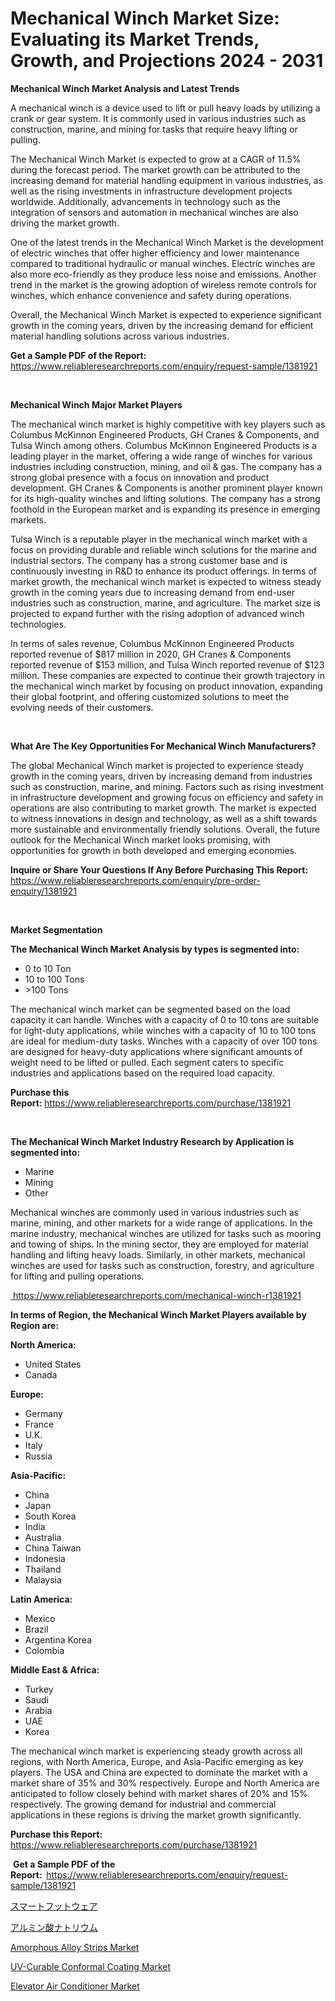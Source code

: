 <p><h1>Mechanical Winch Market Size: Evaluating its Market Trends, Growth, and Projections 2024 - 2031</h1></p><p><strong>Mechanical Winch Market Analysis and Latest Trends</strong></p>
<p><p>A mechanical winch is a device used to lift or pull heavy loads by utilizing a crank or gear system. It is commonly used in various industries such as construction, marine, and mining for tasks that require heavy lifting or pulling.</p><p>The Mechanical Winch Market is expected to grow at a CAGR of 11.5% during the forecast period. The market growth can be attributed to the increasing demand for material handling equipment in various industries, as well as the rising investments in infrastructure development projects worldwide. Additionally, advancements in technology such as the integration of sensors and automation in mechanical winches are also driving the market growth.</p><p>One of the latest trends in the Mechanical Winch Market is the development of electric winches that offer higher efficiency and lower maintenance compared to traditional hydraulic or manual winches. Electric winches are also more eco-friendly as they produce less noise and emissions. Another trend in the market is the growing adoption of wireless remote controls for winches, which enhance convenience and safety during operations.</p><p>Overall, the Mechanical Winch Market is expected to experience significant growth in the coming years, driven by the increasing demand for efficient material handling solutions across various industries.</p></p>
<p><strong>Get a Sample PDF of the Report:&nbsp;</strong> <a href="https://www.reliableresearchreports.com/enquiry/request-sample/1381921">https://www.reliableresearchreports.com/enquiry/request-sample/1381921</a></p>
<p>&nbsp;</p>
<p><strong>Mechanical Winch Major Market Players</strong></p>
<p><p>The mechanical winch market is highly competitive with key players such as Columbus McKinnon Engineered Products, GH Cranes & Components, and Tulsa Winch among others. Columbus McKinnon Engineered Products is a leading player in the market, offering a wide range of winches for various industries including construction, mining, and oil & gas. The company has a strong global presence with a focus on innovation and product development. GH Cranes & Components is another prominent player known for its high-quality winches and lifting solutions. The company has a strong foothold in the European market and is expanding its presence in emerging markets.</p><p>Tulsa Winch is a reputable player in the mechanical winch market with a focus on providing durable and reliable winch solutions for the marine and industrial sectors. The company has a strong customer base and is continuously investing in R&D to enhance its product offerings. In terms of market growth, the mechanical winch market is expected to witness steady growth in the coming years due to increasing demand from end-user industries such as construction, marine, and agriculture. The market size is projected to expand further with the rising adoption of advanced winch technologies.</p><p>In terms of sales revenue, Columbus McKinnon Engineered Products reported revenue of $817 million in 2020, GH Cranes & Components reported revenue of $153 million, and Tulsa Winch reported revenue of $123 million. These companies are expected to continue their growth trajectory in the mechanical winch market by focusing on product innovation, expanding their global footprint, and offering customized solutions to meet the evolving needs of their customers.</p></p>
<p>&nbsp;</p>
<p><strong>What Are The Key Opportunities For Mechanical Winch Manufacturers?</strong></p>
<p><p>The global Mechanical Winch market is projected to experience steady growth in the coming years, driven by increasing demand from industries such as construction, marine, and mining. Factors such as rising investment in infrastructure development and growing focus on efficiency and safety in operations are also contributing to market growth. The market is expected to witness innovations in design and technology, as well as a shift towards more sustainable and environmentally friendly solutions. Overall, the future outlook for the Mechanical Winch market looks promising, with opportunities for growth in both developed and emerging economies.</p></p>
<p><strong>Inquire or Share Your Questions If Any Before Purchasing This Report:</strong> <a href="https://www.reliableresearchreports.com/enquiry/pre-order-enquiry/1381921">https://www.reliableresearchreports.com/enquiry/pre-order-enquiry/1381921</a></p>
<p>&nbsp;</p>
<p><strong>Market Segmentation</strong></p>
<p><strong>The Mechanical Winch Market Analysis by types is segmented into:</strong></p>
<p><ul><li>0 to 10 Ton</li><li>10 to 100 Tons</li><li>>100 Tons</li></ul></p>
<p><p>The mechanical winch market can be segmented based on the load capacity it can handle. Winches with a capacity of 0 to 10 tons are suitable for light-duty applications, while winches with a capacity of 10 to 100 tons are ideal for medium-duty tasks. Winches with a capacity of over 100 tons are designed for heavy-duty applications where significant amounts of weight need to be lifted or pulled. Each segment caters to specific industries and applications based on the required load capacity.</p></p>
<p><strong>Purchase this Report:&nbsp;</strong><a href="https://www.reliableresearchreports.com/purchase/1381921">https://www.reliableresearchreports.com/purchase/1381921</a></p>
<p>&nbsp;</p>
<p><strong>The Mechanical Winch Market Industry Research by Application is segmented into:</strong></p>
<p><ul><li>Marine</li><li>Mining</li><li>Other</li></ul></p>
<p><p>Mechanical winches are commonly used in various industries such as marine, mining, and other markets for a wide range of applications. In the marine industry, mechanical winches are utilized for tasks such as mooring and towing of ships. In the mining sector, they are employed for material handling and lifting heavy loads. Similarly, in other markets, mechanical winches are used for tasks such as construction, forestry, and agriculture for lifting and pulling operations.</p></p>
<p><a href="https://www.reliableresearchreports.com/mechanical-winch-r1381921">&nbsp;https://www.reliableresearchreports.com/mechanical-winch-r1381921</a></p>
<p><strong>In terms of Region, the Mechanical Winch Market Players available by Region are:</strong></p>
<p>
    <p> <strong> North America: </strong>
        <ul>
            <li>United States</li>
            <li>Canada</li>
        </ul>
        </p> 
    <p> <strong> Europe: </strong>
        <ul>
            <li>Germany</li>
            <li>France</li>
            <li>U.K.</li>
            <li>Italy</li>
            <li>Russia</li>
        </ul>
        </p> 
    <p> <strong> Asia-Pacific: </strong>
        <ul>
            <li>China</li>
            <li>Japan</li>
            <li>South Korea</li>
            <li>India</li>
            <li>Australia</li>
            <li>China Taiwan</li>
            <li>Indonesia</li>
            <li>Thailand</li>
            <li>Malaysia</li>
        </ul>
        </p> 
    <p> <strong> Latin America: </strong>
        <ul>
            <li>Mexico</li>
            <li>Brazil</li>
            <li>Argentina Korea</li>
            <li>Colombia</li>
        </ul>
        </p> 
    <p> <strong> Middle East & Africa: </strong>
        <ul>
            <li>Turkey</li>
            <li>Saudi</li>
            <li>Arabia</li>
            <li>UAE</li>
            <li>Korea</li>
        </ul>
    </p>
    </p>
<p><p>The mechanical winch market is experiencing steady growth across all regions, with North America, Europe, and Asia-Pacific emerging as key players. The USA and China are expected to dominate the market with a market share of 35% and 30% respectively. Europe and North America are anticipated to follow closely behind with market shares of 20% and 15% respectively. The growing demand for industrial and commercial applications in these regions is driving the market growth significantly.</p></p>
<p><strong>Purchase this Report: </strong><a href="https://www.reliableresearchreports.com/purchase/1381921">https://www.reliableresearchreports.com/purchase/1381921</a></p>
<p>&nbsp;<strong>Get a Sample PDF of the Report:&nbsp;&nbsp;</strong><a href="https://www.reliableresearchreports.com/enquiry/request-sample/1381921">https://www.reliableresearchreports.com/enquiry/request-sample/1381921</a></p>
<p><strong></strong></p>
<p><p><a href="https://medium.com/@bonniehoppe1/%E3%82%B9%E3%83%9E%E3%83%BC%E3%83%88%E3%83%95%E3%83%83%E3%83%88%E3%82%A6%E3%82%A7%E3%82%A2%E5%B8%82%E5%A0%B4%E8%A6%8F%E6%A8%A1-%E5%B8%82%E5%A0%B4%E5%B1%95%E6%9C%9B%E3%81%A8%E5%B8%82%E5%A0%B4%E4%BA%88%E6%B8%AC-2024%E5%B9%B4%E3%81%8B%E3%82%892031%E5%B9%B4-dec086394e4a">スマートフットウェア</a></p><p><a href="https://medium.com/@trevawiszk20231/%E3%83%8A%E3%83%88%E3%83%AA%E3%82%A6%E3%83%A0%E3%82%A2%E3%83%AB%E3%83%9F%E3%83%8D%E3%83%BC%E3%83%88%E5%B8%82%E5%A0%B4%E8%A6%8F%E6%A8%A1%E3%81%8C-%E3%82%B0%E3%83%AD%E3%83%BC%E3%83%90%E3%83%AB%E7%94%A3%E6%A5%AD%E3%81%AB%E3%81%8A%E3%81%91%E3%82%8B%E6%9C%80%E9%81%A9%E3%81%AA%E3%83%9E%E3%83%BC%E3%82%B1%E3%83%86%E3%82%A3%E3%83%B3%E3%82%B0%E3%83%81%E3%83%A3%E3%83%8D%E3%83%AB%E3%82%92%E7%A4%BA%E3%81%97%E3%81%A6%E3%81%84%E3%81%BE%E3%81%99-3d970b4a102d">アルミン酸ナトリウム</a></p><p><a href="https://www.linkedin.com/pulse/amorphous-alloy-strips-market-size-share-amp-trends-analysis-quzie?trackingId=ezSXOr1ofl7XxFFcsBPzjA%3D%3D">Amorphous Alloy Strips Market</a></p><p><a href="https://www.linkedin.com/pulse/decoding-uv-curable-conformal-coating-market-deep-dive-latest-9xhye?trackingId=UpT8SSKU6Pn5k%2BzV7KrnAA%3D%3D">UV-Curable Conformal Coating Market</a></p><p><a href="https://medium.com/@earlecmcneil/elevator-air-conditioner-market-insights-into-market-cagr-market-trends-and-growth-strategies-78b98bae361c">Elevator Air Conditioner Market</a></p></p>